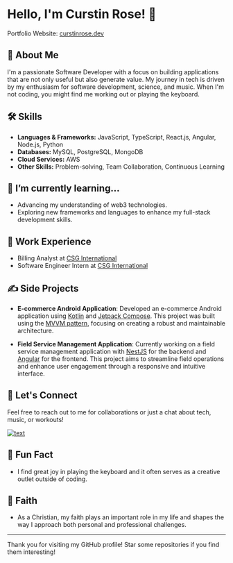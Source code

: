 # Hello, I'm Curstin Rose! 👋

Portfolio Website: [curstinrose.dev](https://curstinrose.dev)

## 🚀 About Me
I'm a passionate Software Developer with a focus on building applications that are not only useful but also generate value. My journey in tech is driven by my enthusiasm for software development, science, and music. When I'm not coding, you might find me working out or playing the keyboard.

## 🛠 Skills
- **Languages & Frameworks:** JavaScript, TypeScript, React.js, Angular, Node.js, Python
- **Databases:** MySQL, PostgreSQL, MongoDB
- **Cloud Services:** AWS
- **Other Skills:** Problem-solving, Team Collaboration, Continuous Learning

## 🌱 I’m currently learning...
- Advancing my understanding of web3 technologies.
- Exploring new frameworks and languages to enhance my full-stack development skills.

## 💼 Work Experience
- Billing Analyst at [CSG International](https://www.csgi.com/)
- Software Engineer Intern at [CSG International](https://www.csgi.com/)

## ✍ Side Projects
- **E-commerce Android Application**: Developed an e-commerce Android application using [Kotlin](https://kotlinlang.org/) and [Jetpack Compose](https://developer.android.com/jetpack/compose). This project was built using the [MVVM pattern](https://en.wikipedia.org/wiki/Model%E2%80%93view%E2%80%93viewmodel), focusing on creating a robust and maintainable architecture.

- **Field Service Management Application**: Currently working on a field service management application with [NestJS](https://nestjs.com/) for the backend and [Angular](https://angular.dev/) for the frontend. This project aims to streamline field operations and enhance user engagement through a responsive and intuitive interface.

## 💬 Let's Connect
Feel free to reach out to me for collaborations or just a chat about tech, music, or workouts!

[![text](https://img.shields.io/badge/LinkedIn-0077B5?style=for-the-badge&logo=linkedin&logoColor=white)](https://www.linkedin.com/in/curstin-rose/)

## 🎵 Fun Fact
- I find great joy in playing the keyboard and it often serves as a creative outlet outside of coding.

## 🙏 Faith
- As a Christian, my faith plays an important role in my life and shapes the way I approach both personal and professional challenges.

---

Thank you for visiting my GitHub profile! Star some repositories if you find them interesting!
